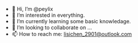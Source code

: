 - 👋 Hi, I’m @peylix
- 👀 I’m interested in everything.
- 🌱 I’m currently learning some basic knowledage.
- 💞️ I’m looking to collaborate on ...
- 📫 How to reach me: lisichen_2901@outlook.com

<!---
Peylix/Peylix is a ✨ special ✨ repository because its `README.md` (this file) appears on your GitHub profile.
You can click the Preview link to take a look at your changes.
--->
